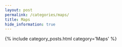 ```yaml
---
layout: post
permalink: /categories/maps/
title: Maps
hide_information: true
---
```


{% include category_posts.html category='Maps' %}